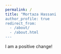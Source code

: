 ```yaml
---
permalink: /
title: "Mortaza Hassani
author_profile: true
redirect_from: 
  - /about/
  - /about.html
---
```


I am a positive change!
